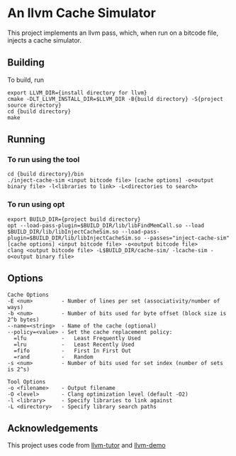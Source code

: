 # An llvm Cache Simulator
This project implements an llvm pass, which, when run on a bitcode file, injects a cache simulator.

## Building
To build, run

```commandline
export LLVM_DIR={install directory for llvm}
cmake -DLT_LLVM_INSTALL_DIR=$LLVM_DIR -B{build directory} -S{project source directory}
cd {build directory}
make
```

## Running
### To run using the tool
```commandline
cd {build directory}/bin
./inject-cache-sim <input bitcode file> [cache options] -o<output binary file> -l<libraries to link> -L<directories to search>
```
### To run using opt
```commandline
export BUILD_DIR={project build directory}
opt --load-pass-plugin=$BUILD_DIR/lib/libFindMemCall.so --load $BUILD_DIR/lib/libInjectCacheSim.so --load-pass-plugin=$BUILD_DIR/lib/libInjectCacheSim.so --passes="inject-cache-sim" [cache options] <input bitcode file> -o<output bitcode file>
clang <output bitcode file> -L$BUILD_DIR/cache-sim/ -lcache-sim -o<output binary file>
```
## Options
```commandline
Cache Options
-E <num>         - Number of lines per set (associativity/number of ways)
-b <num>         - Number of bits used for byte offset (block size is 2^b bytes)
--name=<string>  - Name of the cache (optional)
--policy=<value> - Set the cache replacement policy:
  =lfu           -   Least Frequently Used
  =lru           -   Least Recently Used
  =fifo          -   First In First Out
  =rand          -   Random
-s <num>         - Number of bits used for set index (number of sets is 2^s)

Tool Options
-o <filename>    - Output filename
-O <level>       - Clang optimization level (default -O2)
-l <library>     - Specify libraries to link against
-L <directory>   - Specify library search paths
```
## Acknowledgements
This project uses code from [llvm-tutor](https://github.com/banach-space/llvm-tutor/tree/main)
and [llvm-demo](https://github.com/nsumner/llvm-demo/tree/master)

